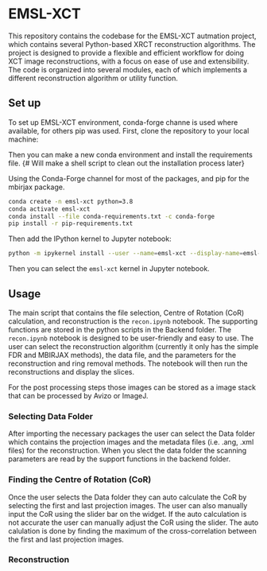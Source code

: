 # EMSL-XCT

This repository contains the codebase for the EMSL-XCT autmation project, which contains several Python-based XRCT reconstruction algorithms. The project is designed to provide a flexible and efficient workflow for doing XCT image reconstructions, with a focus on ease of use and extensibility. The code is organized into several modules, each of which implements a different reconstruction algorithm or utility function.

## Set up
To set up EMSL-XCT environment, conda-forge channe is used where available, for others pip was used. First, clone the repository to your local machine:

Then you can make a new conda environment and install the requirements file. {# Will make a shell script to clean out the installation process later}

Using the Conda-Forge channel for most of the packages, and pip for the mbirjax package.

```bash
conda create -n emsl-xct python=3.8
conda activate emsl-xct
conda install --file conda-requirements.txt -c conda-forge
pip install -r pip-requirements.txt
```
Then add the IPython kernel to Jupyter notebook:

```bash
python -m ipykernel install --user --name=emsl-xct --display-name=emsl-xct

```

Then you can select the ```emsl-xct``` kernel in Jupyter notebook.

## Usage

The main script that contains the file selection, Centre of Rotation (CoR) calculation, and reconstruction is the ```recon.ipynb``` notebook. The supporting functions are stored in the python scripts in the Backend folder. The ```recon.ipynb``` notebook is designed to be user-friendly and easy to use. The user can select the reconstruction algorithm (currently it only has the simple FDR and MBIRJAX methods), the data file, and the parameters for the reconstruction and ring removal methods. The notebook will then run the reconstructions and display the slices.

For the post processing steps those images can be stored as a image stack that can be processed by Avizo or ImageJ.

### Selecting Data Folder

After importing the necessary packages the user can select the Data folder which contains the projection images and the metadata files (i.e. .ang, .xml files) for the reconstruction. When you slect the data folder the scanning parameters are read by the support functions in the backend folder. 

### Finding the Centre of Rotation (CoR)

Once the user selects the Data folder they can auto calculate the CoR by selecting the first and last projection images. The user can also manually input the CoR using the slider bar on the widget. If the auto calculation is not accurate the user can manually adjust the CoR using the slider. The auto calulation is done by finding the maximum of the cross-correlation between the first and last projection images.

### Reconstruction




